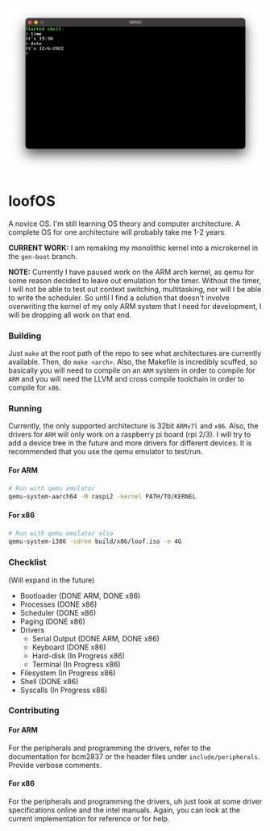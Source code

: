 ![loofOS early early v0.1 example](demonstration.png)
# loofOS
A novice OS. I'm still learning OS theory and computer architecture. A complete OS for one architecture will probably take me 1-2 years.

**CURRENT WORK:** I am remaking my monolithic kernel into a microkernel in the `gen-boot` branch.

**NOTE:** Currently I have paused work on the ARM arch kernel, as qemu for some reason decided to leave out emulation for the timer. Without the timer, I will not be able to test out context switching, multitasking, nor will I be able to write the scheduler. So until I find a solution that doesn't involve overwriting the kernel of my only ARM system that I need for development, I will be dropping all work on that end.

### Building
Just `make` at the root path of the repo to see what architectures are currently available. Then, do `make <arch>`. Also, the Makefile is incredibly scuffed, so basically you will need to compile on an `ARM` system in order to compile for `ARM` and you will need the LLVM and cross compile toolchain in order to compile for `x86`.

### Running
Currently, the only supported architecture is 32bit `ARMv7l` and `x86`. Also, the drivers for `ARM` will only work on a raspberry pi board (rpi 2/3). I will try to add a device tree in the future and more drivers for different devices. It is recommended that you use the qemu emulator to test/run.
#### For ARM
```sh
# Run with qemu emulator
qemu-system-aarch64 -M raspi2 -kernel PATH/TO/KERNEL
```
#### For x86
```sh
# Run with qemu emulator also
qemu-system-i386 -cdrom build/x86/loof.iso -m 4G
```

### Checklist
(Will expand in the future)
- Bootloader (DONE ARM, DONE x86)
- Processes (DONE x86)
- Scheduler (DONE x86)
- Paging (DONE x86)
- Drivers
	- Serial Output (DONE ARM, DONE x86)
	- Keyboard (DONE x86)
	- Hard-disk (In Progress x86)
	- Terminal (In Progress x86)
- Filesystem (In Progress x86)
- Shell (DONE x86)
- Syscalls (In Progress x86)

### Contributing
#### For ARM
For the peripherals and programming the drivers, refer to the documentation for bcm2837 or the header files under `include/peripherals`. Provide verbose comments.
#### For x86
For the peripherals and programming the drivers, uh just look at some driver specifications online and the intel manuals. Again, you can look at the current implementation for reference or for help.
